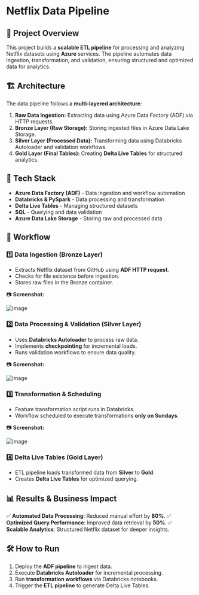 # Netflix Data Pipeline

## 📌 Project Overview
This project builds a **scalable ETL pipeline** for processing and analyzing Netflix datasets using **Azure** services. The pipeline automates data ingestion, transformation, and validation, ensuring structured and optimized data for analytics.

## 🏗️ Architecture

The data pipeline follows a **multi-layered architecture**:
1. **Raw Data Ingestion:** Extracting data using Azure Data Factory (ADF) via HTTP requests.
2. **Bronze Layer (Raw Storage):** Storing ingested files in Azure Data Lake Storage.
3. **Silver Layer (Processed Data):** Transforming data using Databricks Autoloader and validation workflows.
4. **Gold Layer (Final Tables):** Creating **Delta Live Tables** for structured analytics.

## 🚀 Tech Stack
- **Azure Data Factory (ADF)** - Data ingestion and workflow automation
- **Databricks & PySpark** - Data processing and transformation
- **Delta Live Tables** - Managing structured datasets
- **SQL** - Querying and data validation
- **Azure Data Lake Storage** - Storing raw and processed data

## 🔄 Workflow
### 1️⃣ Data Ingestion (Bronze Layer)
- Extracts Netflix dataset from GitHub using **ADF HTTP request**.
- Checks for file existence before ingestion.
- Stores raw files in the Bronze container.

📷 **Screenshot:**

![image](https://github.com/user-attachments/assets/9893085a-9c08-4057-b7c2-01226ebd1c8b)


### 2️⃣ Data Processing & Validation (Silver Layer)
- Uses **Databricks Autoloader** to process raw data.
- Implements **checkpointing** for incremental loads.
- Runs validation workflows to ensure data quality.

📷 **Screenshot:**

![image](https://github.com/user-attachments/assets/21745ab3-b6f8-4191-a5c8-73a7e5e82dce)


### 3️⃣ Transformation & Scheduling
- Feature transformation script runs in Databricks.
- Workflow scheduled to execute transformations **only on Sundays**.

📷 **Screenshot:**

![image](https://github.com/user-attachments/assets/1be02fde-c459-4d88-b205-64b901304aab)


### 4️⃣ Delta Live Tables (Gold Layer)
- ETL pipeline loads transformed data from **Silver** to **Gold**.
- Creates **Delta Live Tables** for optimized querying.

## 📊 Results & Business Impact
✅ **Automated Data Processing**: Reduced manual effort by **80%**.
✅ **Optimized Query Performance**: Improved data retrieval by **50%**.
✅ **Scalable Analytics**: Structured Netflix dataset for deeper insights.

## 🛠️ How to Run
1. Deploy the **ADF pipeline** to ingest data.
2. Execute **Databricks Autoloader** for incremental processing.
3. Run **transformation workflows** via Databricks notebooks.
4. Trigger the **ETL pipeline** to generate Delta Live Tables.
